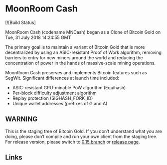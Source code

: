 # MoonRoom Cash

[![Build Status]<!--(https://travis-ci.org/BTCGPU/BTCGPU.svg?branch=master)](https://travis-ci.org/BTCGPU/BTCGPU)-->

MoonRoom Cash (codename MNCash) began as a Clone of Bitcoin Gold on Tue, 31 July 2018 14:24:55 GMT

The primary goal is to maintain a variant of Bitcoin Gold that is more decentralized by using an ASIC-resistant Proof of Work algorithm, removing barriers to entry for new miners around the world and reducing the concentration of power in the hands of massive-scale mining operations.

MoonRoom Cash preserves and implements Bitcoin features such as SegWit. Significant differences at launch time included:

- ASIC-resistant GPU-minable PoW algorithm (Equihash)
- Per-block difficulty adjustment algorithm
- Replay protection (SIGHASH_FORK_ID)
- Unique wallet addresses (prefixes of G and A)


## WARNING

This is the staging tree of Bitcoin Gold. If you don’t understand what you are doing, please don’t compile and run your own client from the staging tree. For release version, please switch to [0.15 branch](https://github.com/BTCGPU/BTCGPU/tree/0.15) or [release page](https://github.com/BTCGPU/BTCGPU/releases).

## Links

